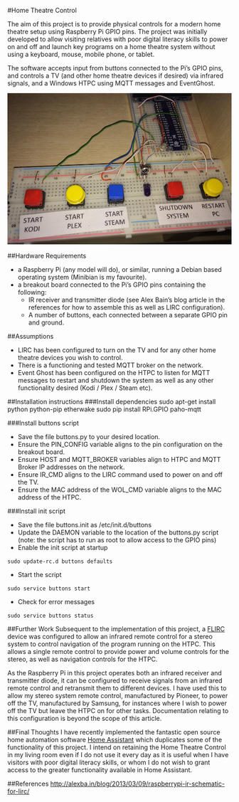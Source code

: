 #Home Theatre Control

The aim of this project is to provide physical controls for a modern home theatre setup using Raspberry Pi GPIO pins. The project was initially developed to allow visiting relatives with poor digital literacy skills to power on and off and launch key programs on a home theatre system without using a keyboard, mouse, mobile phone, or tablet.

The software accepts input from buttons connected to the Pi’s GPIO pins, and controls a TV (and other home theatre devices if desired) via infrared signals, and a Windows HTPC using MQTT messages and EventGhost.

![Image of Project](https://github.com/htpc-helper/Home-Theatre-Control/blob/master/image.jpg)

##Hardware Requirements
- a Raspberry Pi (any model will do), or similar, running a Debian based operating system (Minibian is my favourite).
- a breakout board connected to the Pi’s GPIO pins containing the following:
    - IR receiver and transmitter diode (see Alex Bain’s blog article in the references for how to assemble this as well as LIRC configuration).
    - A number of buttons, each connected between a separate GPIO pin and ground.

##Assumptions
- LIRC has been configured to turn on the TV and for any other home theatre devices you wish to control.
- There is a functioning and tested MQTT broker on the network.
- Event Ghost has been configured on the HTPC to listen for MQTT messages to restart and shutdown the system as well as any other functionality desired (Kodi / Plex / Steam etc).

##Installation instructions
###Install dependencies
    sudo apt-get install python python-pip etherwake
    sudo pip install RPi.GPIO paho-mqtt

###Install buttons script
- Save the file buttons.py to your desired location.
- Ensure the PIN_CONFIG variable aligns to the pin configuration on the breakout board.
- Ensure HOST and MQTT_BROKER variables align to HTPC and MQTT Broker IP addresses on the network.
- Ensure IR_CMD aligns to the LIRC command used to power on and off the TV.
- Ensure the MAC address of the WOL_CMD variable aligns to the MAC address of the HTPC.

###Install init script
- Save the file buttons.init as /etc/init.d/buttons
- Update the DAEMON variable to the location of the buttons.py script (note: the script has to run as root to allow access to the GPIO pins)
- Enable the init script at startup
```
sudo update-rc.d buttons defaults
```
- Start the script
```
sudo service buttons start
```
- Check for error messages
```
sudo service buttons status
```

##Further Work
Subsequent to the implementation of this project, a [FLIRC](flirc.tv) device was configured to allow an infrared remote control for a stereo system to control navigation of the program running on the HTPC. This allows a single remote control to provide power and volume controls for the stereo, as well as navigation controls for the HTPC.

As the Raspberry Pi in this project operates both an infrared receiver and transmitter diode, it can be configured to receive signals from an infrared remote control and retransmit them to different devices. I have used this to allow my stereo system remote control, manufactured by Pioneer, to power off the TV, manufactured by Samsung, for instances where I wish to power off the TV but leave the HTPC on for other tasks. Documentation relating to this configuration is beyond the scope of this article.

##Final Thoughts
I have recently implemented the fantastic open source home automation software [Home Assistant](https://home-assistant.io) which duplicates some of the functionality of this project. I intend on retaining the Home Theatre Control in my living room even if I do not use it every day as it is useful when I have visitors with poor digital literacy skills, or whom I do not wish to grant access to the greater functionality available in Home Assistant.

##References
http://alexba.in/blog/2013/03/09/raspberrypi-ir-schematic-for-lirc/
